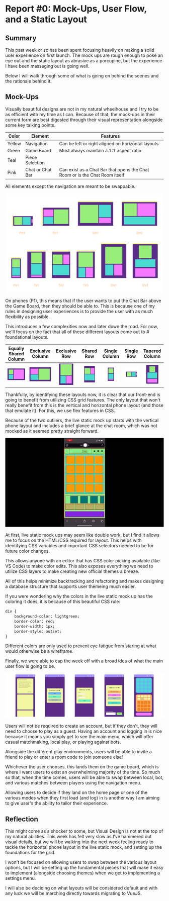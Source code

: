 # Report #0: Mock-Ups, User Flow, and a Static Layout

## Summary

This past week or so has been spent focusing heavily on making a solid user experience on first launch. The mock ups are rough enough to poke an eye out and the static layout as abrasive as a porcupine, but the experience I have been massaging out is going well.

Below I will walk through some of what is going on behind the scenes and the rationale behind it.

## Mock-Ups

Visually beautiful designs are not in my natural wheelhouse and I try to be as efficient with my time as I can. Because of that, the mock-ups in their current form are best digested through their visual representation alongside some key talking points.

|Color|Element|Features|
|-|-|-|
|Yellow|Navigation|Can be left or right aligned on horizontal layouts
|Green|Game Board|Must always maintain a 1:1 aspect ratio
|Teal|Piece Selection|
|Pink|Chat or Chat Bar|Can exist as a Chat Bar that opens the Chat Room or is the Chat Room itself

All elements except the navigation are meant to be swappable. 

![Vertical and Horizontal Layouts](Labeled-Mocks.png)

On phones (P1), this means that if the user wants to put the Chat Bar above the Game Board, then they should be able to. This is because one of my rules in designing user experiences is to provide the user with as much flexibility as possible.

This introduces a few complexities now and later down the road. For now, we'll focus on the fact that all of these different layouts come out to # foundational layouts.

Equally Shared Column|Exclusive Column|Exclusive Row|Shared Row|Single Column|Single Row|Tapered Column
:-:|:-:|:-:|:-:|:-:|:-:|:-:
![Equally Shared Column](Equally-Shared-Column.png)|![Exclusive Column](Exclusive-Column.png)|![Exclusive Row](Exclusive-Row.png)|![Shared Row](Shared-Row.png)|![Single Column](Single-Column.png)|![Single Row](Single-Row.png)|![Tapered Column](Tapered-Column.png)

Thankfully, by identifying these layouts now, it is clear that our front-end is going to benefit from utilizing CSS grid features. The only layout that won't really benefit from this is the vertical and horizontal phone layout (and those that emulate it). For this, we use flex features in CSS.

Because of the two outliers, the live static mock up starts with the vertical phone layout and includes a brief glance at the chat room, which was not mocked as it seemed pretty straight forward.

![Game Room Static Layout Runthrough](StaticLayoutGameRoomRunthrough.gif)

At first, live static mock ups may seem like double work, but I find it allows me to focus on the HTML/CSS required for layout. This helps with identifying CSS variables and important CSS selectors needed to be for future color changes.

This allows anyone with an editor that has CSS color picking available (like VS Code) to make color edits. This also exposes everything we need to utilize CSS layers to make creating new official themes a breeze.

All of this helps minimize backtracking and refactoring and makes designing a database structure that supports user themeing much easier.

If you were wondering why the colors in the live static mock up has the coloring it does, it is because of this beautiful CSS rule:

```
div {
    background-color: lightgreen;
    border-color: red;
    border-width: 1px;
    border-style: outset;
}
```

Different colors are only used to prevent eye fatigue from staring at what would otherwise be a wireframe.

Finally, we were able to cap the week off with a broad idea of what the main user flow is going to be.

![User Flow Banner](Userflow-Banner.png)

Users will not be required to create an account, but if they don't, they will need to choose to play as a guest. Having an account and logging in is nice because it means you simply get to see the main menu, which will offer casual matchmaking, local play, or playing against bots.

Alongside the different play environments, users will be able to invite a friend to play or enter a room code to join someone else!

Whichever the user chooses, this lands them on the game board, which is where I want users to exist an overwhelming majority of the time. So much so that, when the time comes, users will be able to swap between local, bot, and various matches between players using the navigation menu.

Allowing users to decide if they land on the home page or one of the various modes when they first load (and log) in is another way I am aiming to give user's the ability to tailor their experience.

## Reflection

This might come as a shocker to some, but Visual Design is not at the top of my natural abilities. This week has felt very slow as I've hammered out visual details, but we will be walking into the next week feeling ready to tackle the horizontal phone layout in the live static mock, and setting up the foundations for the grid.

I won't be focused on allowing users to swap between the various layout options, but I will be setting up the fundamental pieces that will make it easy to implement (alongside choosing themes) when we get to implementing a settings menu.

I will also be deciding on what layouts will be considered default and with any luck we will be marching directly towards migrating to VueJS.